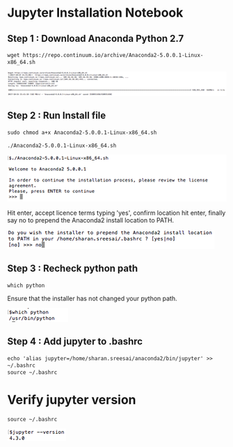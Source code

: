 # Jupyter Installation Notebook

## Step 1 : Download Anaconda Python 2.7

```
wget https://repo.continuum.io/archive/Anaconda2-5.0.0.1-Linux-x86_64.sh
```

<kbd>
  <img src="/install_anaconda_1.png">
</kbd>

## Step 2 : Run Install file

```
sudo chmod a+x Anaconda2-5.0.0.1-Linux-x86_64.sh
```

```
./Anaconda2-5.0.0.1-Linux-x86_64.sh
```

<kbd>
  <img src="/install_anaconda_2.png">
</kbd>

Hit enter, accept licence terms typing 'yes', confirm location hit enter, finally say no to prepend the Anaconda2 install location to PATH.

<kbd>
  <img src="/install_anaconda_3.png">
</kbd>

## Step 3 : Recheck python path

```
which python
```
Ensure that the installer has not changed your python path.

<kbd>
  <img src="/install_anaconda_4.png">
</kbd>

## Step 4 : Add jupyter to .bashrc

```
echo 'alias jupyter=/home/sharan.sreesai/anaconda2/bin/jupyter' >> ~/.bashrc
source ~/.bashrc
```

# Verify jupyter version

```
source ~/.bashrc
```

<kbd>
  <img src="/source_bashrc.png">
</kbd>


